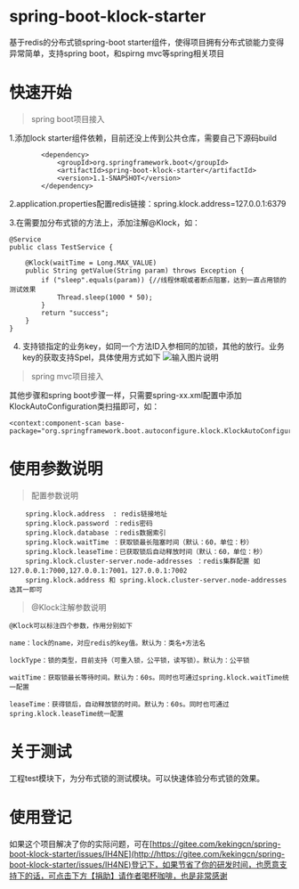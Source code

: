 # spring-boot-klock-starter
基于redis的分布式锁spring-boot starter组件，使得项目拥有分布式锁能力变得异常简单，支持spring boot，和spirng mvc等spring相关项目


# 快速开始

> spring boot项目接入


1.添加lock starter组件依赖，目前还没上传到公共仓库，需要自己下源码build
```
        <dependency>
            <groupId>org.springframework.boot</groupId>
            <artifactId>spring-boot-klock-starter</artifactId>
            <version>1.1-SNAPSHOT</version>
        </dependency>
```

2.application.properties配置redis链接：spring.klock.address=127.0.0.1:6379


3.在需要加分布式锁的方法上，添加注解@Klock，如：
```
@Service
public class TestService {

    @Klock(waitTime = Long.MAX_VALUE)
    public String getValue(String param) throws Exception {
        if ("sleep".equals(param)) {//线程休眠或者断点阻塞，达到一直占用锁的测试效果
            Thread.sleep(1000 * 50);
        }
        return "success";
    }
}

```

4. 支持锁指定的业务key，如同一个方法ID入参相同的加锁，其他的放行。业务key的获取支持Spel，具体使用方式如下
![输入图片说明](https://gitee.com/uploads/images/2018/0125/100452_e5d61dc8_492218.png "屏幕截图.png")



> spring mvc项目接入

其他步骤和spring boot步骤一样，只需要spring-xx.xml配置中添加KlockAutoConfiguration类扫描即可，如：
```
<context:component-scan base-package="org.springframework.boot.autoconfigure.klock.KlockAutoConfiguration"/>
```

# 使用参数说明

> 配置参数说明

```
    spring.klock.address  : redis链接地址
    spring.klock.password ：redis密码
    spring.klock.database ：redis数据索引
    spring.klock.waitTime ：获取锁最长阻塞时间（默认：60，单位：秒）
    spring.klock.leaseTime：已获取锁后自动释放时间（默认：60，单位：秒）
    spring.klock.cluster-server.node-addresses ：redis集群配置 如 127.0.0.1:7000,127.0.0.1:7001，127.0.0.1:7002
    spring.klock.address 和 spring.klock.cluster-server.node-addresses 选其一即可
```
> @Klock注解参数说明
```
@Klock可以标注四个参数，作用分别如下

name：lock的name，对应redis的key值。默认为：类名+方法名

lockType：锁的类型，目前支持（可重入锁，公平锁，读写锁）。默认为：公平锁

waitTime：获取锁最长等待时间。默认为：60s。同时也可通过spring.klock.waitTime统一配置

leaseTime：获得锁后，自动释放锁的时间。默认为：60s。同时也可通过spring.klock.leaseTime统一配置
```

# 关于测试
工程test模块下，为分布式锁的测试模块。可以快速体验分布式锁的效果。

# 使用登记
如果这个项目解决了你的实际问题，可在[https://gitee.com/kekingcn/spring-boot-klock-starter/issues/IH4NE](http://https://gitee.com/kekingcn/spring-boot-klock-starter/issues/IH4NE)登记下，如果节省了你的研发时间，也愿意支持下的话，可点击下方【捐助】请作者喝杯咖啡，也是非常感谢

